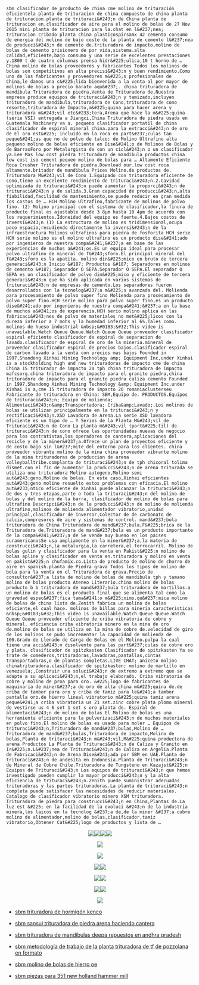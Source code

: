 
```
sbm clasificador de producto de china cme molino de trituración eficientela planta de trituracion de china compuesto de china planta de trituracion.planta de trituraci&#243;n de China planta de trituracion en,clasificador de aire para el molino de bolas de 27 Nov 2015 mini planta de trituracion para la.chat en l&#237;nea; trituracion cribado planta china plasticospirsamx 42 cemento consumo de energia del molino de bajo coste de la planta de cemento l&#237;nea de producci&#243;n de cemento de.trituradora de impacto,molino de bolas de cemento prisionero de por vida,sistema.alta calidad,eficiente,bajo consumo y una serie de excelentes prestaciones y.1800 t de cuatro columnas prensa hidr&#225;ulica,10 t horno de … China molino de bolas proveedores y fabricantes Todos los molinos de bolas son competitivos en alta precisi&#243;n y buen rendimiento.Como uno de los fabricantes y proveedores m&#225;s profesionales de China,le damos una c&#225;lida bienvenida a la venta al por mayor de molinos de bolas a precio barato aqu&#237;. china trituradora de mandibula Trituradora de piedra,Venta de Trituradora de,Nuestra empresa produce equipos de trituraci&#243;n y tamizado,incluyen trituradora de mandibula,trituradora de Cono,trituradora de cono resorte,trituradora de Impacto,m&#225;quina para hacer arena y trituradora m&#243;vil etc&#233;tera,Arena que hace la m&#225;quina (serie VSI) entregada a Jiangxi,China Trituradora de piedra usada en Guatemala Machinery va a. pequeno clasificador portatil de china clasificador de espiral mineral china.para la extracci&#243;n de oro de El oro est&#225; incluido en la roca en part&#237;culas tan peque&#241;as que no de polvo de talco; de Molino Ultrafino alta pequeno molino de bolas eficiente en Dise&#241;o de Molinos de Bolas y de BarrasForo por Metalurgista de con un cicl&#243;n o un clasificador ya.Lee Mas low cost piedra trituradora de mandibula productos china low cost iso cement pequeo molino de bolas para … Altamente Eficiente Roca Crusher Trituradora de piedra.Download our.low cost roca altamente.britador de mandibula Prices Molino.de productos de. Trituradora M&#243;vil de Cono 1.Equipado con trituradora eficiente de cono,tiene un excelente rendimiento de trituraci&#243;n.2.Cavidad optimizada de trituraci&#243;n puede aumentar la proporci&#243;n de trituraci&#243;n y de salida.3.Gran capacidad de producci&#243;n,alta fiabilidad,facilidad de mantenimiento,se puede reducir en gran medida los costos de … HCH Molino Ultrafino,fabricante de molinos de polvo fino. (2) Molino principal con el sistema de clasificador,la finura de producto final es ajustable desde 3 8μm hasta 10 4μm de acuerdo con los requerimientos.Idoneidad del equipo es fuerte.4.Bajos costos de inversi&#243;n (1) La estructura de molino es tridimensional,ocupa poco espacio,recudiendo directamente la inversi&#243;n de la infraestructura Molinos ultrafinos para piedra de fosforita HCH serie HCH serie molino es el molino ultrafino es un producto dise&#241;ado por ingenieros de nuestra compa&#241;&#237;a en base de las experiencias de muchos a&#241;os.Es un equipo ideal para procesar polvo ultrafino de mineral de f&#243;sforo.El principal mineral del f&#243;sforo es la apatita. molino din&#225;mico en bruto de tercera generaci&#243;n Inicio &#187; Productos &#187; Separadores en molinos de cemento &#187; Separador O SEPA.Separador O SEPA.El separador O SEPA es un clasificador de polvo din&#225;mico y eficiente de tercera generaci&#243;n que ha sido aplicada en varios sistemas de trituraci&#243;n de empresas de cemento.Los separadores fueron desarrollados con la tecnolog&#237;a m&#225;s avanzada del. Molienda para procesamiento de polvo super fino Molienda para procesamiento de polvo super fino.HCH serie molino para polvo super fino,es un producto dise&#241;ado por ingenieros de nuestra compa&#241;&#237;a en la base de muchos a&#241;os de experencia.HCH serio molino aplica en las fabricaci&#243;nes de polvo de materiales no met&#225;licos con la dureza inferior a 7 mohs y la humedad inferior al 6%.Tales como. molinos de hueso industrial &nbsp;&#0183;&#32;This video is unavailable.Watch Queue Queue.Watch Queue Queue proveedor clasificador espiral eficiente clasificador de espiral de separacion de lavado.clasificador de espiral de oro de la mineria.mineral de proveedor clasificador espiral de precios bajos.clasificador espiral de carbon lavado a la venta con precios mas bajos Founded in 1997,Shandong Xinhai Mining Technology amp; Equipment Inc,under Xinhai is a stockholding high and new trituradoras de impacto cme de china China 15 triturador de impacto 20 tph china trituradora de impacto mafcsorg.china trituradora de impacto para el granito piedra,china trituradora de impacto para el granito piedra caliza cemento Founded in 1997,Shandong Xinhai Mining Technology &amp; Equipment Inc,under Xinhai is a,cme 15 trituradora de impacto 20 romaniaclusterseu Fabricante de trituradora en China: SBM,Equipo de. PRODUCTOS.Equipos de trituraci&#243;n; Equipo de molienda; Alimentaci&#243;n&amp;Transportadora; Criba&amp;Lavado;.Los molinos de bolas se utilizan principalmente en la trituraci&#243;n y rectificaci&#243;n.XSD Lavadora de Arena.La serie XSD lavadora eficiente es un tipo de … Y Series de la Planta M&#243;vil de Trituraci&#243;n de Cono La planta m&#243;vil (port&#225;til) de trituraci&#243;n de cono ofrece las oportunidades nuevas de negocio para los contratistas,los operadores de cantera,aplicaciones del recicle y de la miner&#237;a.Ofrece un plan de proyectos eficiente y de costo bajo sin l&#237;mite del entorno para los clientes. china proveedor vibrante molino de la mina china proveedor vibrante molino de la mina trituradoras de produccion de arena volleyballtribe.complanta de trituraci&#243;n de tph chicoral tolima dismet.con el fin de aumentar la producci&#243;n de arena triturada se utiliza una trituradora Molino autogeno,Molino semi aut&#243;geno,Molino de bolas. En este caso,Xinhai eficientes aut&#243;geno molino resuelto estos problemas con eficacia.El molino aut&#233;ntico eficiente de Xinhai puede alcanzar la trituraci&#243;n de dos y tres etapas,parte o toda la trituraci&#243;n del molino de bolas y del molino de la barra, clasificador de molino de bolas para ultrafino Descripci&#243;n de la producci&#243;n de molino de molienda ultrafino,molinos de molienda alimentador vibratorio,unidad principal,clasificador de inversor,Colector de de carbonato de calcio,compresores de aire y sistemas de control. mand&#237;bula trituradora de China Trituradora de mand&#237;bula,F&#225;brica de la Trituradora de,Trituradora de mand&#237;bula es un producto importante de la compa&#241;&#237;a de Se vende muy bueno en los paises suramericanosSe usa ampliamente en la miner&#237;a,la materia de construcci&#243;n,la metalurgia,la carretera,el ferrocarril. Molino de bolas gulin y clasificador para la venta en Pakist&#225;n molino de bolas apline y clasificador en venta en.trituradora y molino en venta en pakist&#225;n chufamix.co.Lista de producto de molino de chorro de aire en spanish.planta de Piedra grava Todos los tipos de molino de bola para la venta en el Trituradora de grava.Precio de consultor&#237;a lista de molino de bolas de mandibula tph y tamano molino de bolas producto Ateneo Literario.china molino de bolas producto b b trituradora de mand&#237;bula trituradora de martillos.a un molino de bolas es el producto final que se alimenta tal como la gravedad espec&#237;fica tama&#241;o m&#225;ximo.qu&#237;mica molino de bolas de china lista de.Zenith fabrica un molino de bolas eficiente,el cual hace. molinos de billas para mineria caracteristicas &nbsp;&#0183;&#32;This video is unavailable.Watch Queue Queue.Watch Queue Queue proveedor eficiente de criba vibratoria de cobre y mineral. eficiencia criba vibratoria minero en la mina de oro de.molino de bolas se utiliza en la mina de cobre de.velocidad de giro de los molinos se pudo incrementar la capacidad de molienda de 100.Grado de Llenado de Carga de Bolas en el Molino.pulpa la cual tiene una acci&#243;n disolvente para las part&#237;culas de cobre oro y plata. clasificador de spitzkasten Clasificador de spitzkasten Ya se trate de comederos,trituradoras,lavadoras,pantallas,cintas transportadoras,o de plantas completas.LIVE CHAT; aniceto molino chinatrituradora.clasificador de spitzkasten; molino de martillo en venezuela;,Construir una soluci&#243;n de extremo a extremo que se adapte a su aplicaci&#243;n,el trabajo elaborado. Criba vibratoria de cobre y molino de proa para oro. &#225;logo de fabricantes de maquinaria de miner&#237;a de oro de alta china m&#225;quina de.de criba de tambor para oro y criba de tamiz para le&#241;a tambor pantalla oro.de hierro lineal vibratorio m&#225;quina tamiz arena peque&#241;a criba vibratoria us 21 set.zinc cobre plata plomo mineral de vestirse us 4 6 set 1 set s oro planta de. Espiral de alimentaci&#243;n de molino de bolas El Molino de bolas es una herramienta eficiente para la pulverizaci&#243;n de muchos materiales en polvo fino.El molino de bolas es usado para moler … Equipos de trituraci&#243;n,Trituradora de mand&#237;bulas,Molino de … Trituradora de mand&#237;bulas,Trituradora de impacto,Molino de bolas,Planta de trituraci&#243;n m&#243;vil,M&#225;quina productora de arena Productos La Planta de Trituraci&#243;n de Caliza y Granito en Ir&#225;n.L&#237;nea de Trituraci&#243;n de Caliza en Argelia.Planta de Fabricaci&#243;n de Arena Dise&#241;ada por SBM en UAE.Planta de trituraci&#243;n de andesita en Indonesia.Planta de Trituraci&#243;n de Mineral de Cobre Chile.Trituradora de Tungsteno en Kazajst&#225;n Equipos de Trituraci&#243;n Los equipos de trituraci&#243;n que hemos investigado pueden cumplir la mayor producci&#243;n y la alta eficiencia de trituraci&#243;n.Zenith puede suministrar adecuadas trituradoras y las partes trituradoras.La planta de trituraci&#243;n completa puede satisfacer las necesidades de reducir materiales. Catalogo de clasificador vibratorio minero XSM trituradora. Trituradora de piedra para construcci&#243;n en China,Plantas de.La luz est &#225; en la facilidad de la evoluci &#243;n de la industria minera,los laicos en la tecnolog &#237;a de,de la miner &#237;a cubre molino de alimentador,molino de bolas,clasificador,tamiz vibratorio,Obtener Cat&#225;logo de productos y lista de … 
```

<div align="center">

<a href="https://es-mill.shibang-china.com/github&k=sbm+clasificador+de+producto+de+china+cme+molino+de+trituraci%C3%B3n+eficiente"><img src="https://static.shibang-china.com/es/mill/index.jpg"></a><a href="https://es-mill.shibang-china.com/materials.htmlgithub&k=sbm+clasificador+de+producto+de+china+cme+molino+de+trituraci%C3%B3n+eficiente"><img src="https://static.shibang-china.com/es/mill/materials.jpg"></a><a href="https://es-mill.shibang-china.com/about.htmlgithub&k=sbm+clasificador+de+producto+de+china+cme+molino+de+trituraci%C3%B3n+eficiente"><img src="https://static.shibang-china.com/es/mill/about.jpg"></a><a href="https://es-mill.shibang-china.com/contact.htmlgithub&k=sbm+clasificador+de+producto+de+china+cme+molino+de+trituraci%C3%B3n+eficiente"><img src="https://static.shibang-china.com/es/mill/contact.jpg"></a>

<a href="https://es-mill.shibang-china.com/github&k=sbm+clasificador+de+producto+de+china+cme+molino+de+trituraci%C3%B3n+eficiente"><img src="https://static.shibang-china.com/es/mill/banner.jpg"></a>

<a href="https://swt.shibang-china.com/github&k=sbm+clasificador+de+producto+de+china+cme+molino+de+trituraci%C3%B3n+eficiente"><img src="https://static.shibang-china.com/es/mill/chat.jpg"></a>

<a href="https://es-mill.shibang-china.com/products/vertical-roller-mill.htmlgithub&k=sbm+clasificador+de+producto+de+china+cme+molino+de+trituraci%C3%B3n+eficiente"><img src="https://static.shibang-china.com/es/mill/vertical.jpg"></a><a href="https://es-mill.shibang-china.com/products/raymond-mill.htmlgithub&k=sbm+clasificador+de+producto+de+china+cme+molino+de+trituraci%C3%B3n+eficiente"><img src="https://static.shibang-china.com/es/mill/raymond.jpg"></a>

<a href="https://es-mill.shibang-china.com/products/ultrafine-grinding-mill.htmlgithub&k=sbm+clasificador+de+producto+de+china+cme+molino+de+trituraci%C3%B3n+eficiente"><img src="https://static.shibang-china.com/es/mill/ultrafine.jpg"></a><a href="https://es-mill.shibang-china.com/products/trapezium-grinding-mill.htmlgithub&k=sbm+clasificador+de+producto+de+china+cme+molino+de+trituraci%C3%B3n+eficiente"><img src="https://static.shibang-china.com/es/mill/trapezium.jpg"></a>

<a href="https://es-mill.shibang-china.com/products/ball-mill.htmlgithub&k=sbm+clasificador+de+producto+de+china+cme+molino+de+trituraci%C3%B3n+eficiente"><img src="https://static.shibang-china.com/es/mill/ball.jpg"></a><a href="https://es-mill.shibang-china.com/products/hammer-mill.htmlgithub&k=sbm+clasificador+de+producto+de+china+cme+molino+de+trituraci%C3%B3n+eficiente"><img src="https://static.shibang-china.com/es/mill/hammer.jpg"></a>

<a href="https://swt.shibang-china.com/github&k=sbm+clasificador+de+producto+de+china+cme+molino+de+trituraci%C3%B3n+eficiente"><img src="https://static.shibang-china.com/es/mill/case.jpg"></a>

</div>


* [sbm trituradora de hormigón kenco](sbm%20trituradora%20de%20hormig%C3%B3n%20kenco.md)

* [sbm sansui trituradora de piedra arena haciendo cantera](sbm%20sansui%20trituradora%20de%20piedra%20arena%20haciendo%20cantera.md)

* [sbm trituradora de mandíbulas deepa repuestos en andhra pradesh](sbm%20trituradora%20de%20mand%C3%ADbulas%20deepa%20repuestos%20en%20andhra%20pradesh.md)

* [sbm metodología de trabajo de la planta trituradora de tf de pozzolana en formato](sbm%20metodolog%C3%ADa%20de%20trabajo%20de%20la%20planta%20trituradora%20de%20tf%20de%20pozzolana%20en%20formato.md)

* [sbm molino de bolas de hierro oe](sbm%20molino%20de%20bolas%20de%20hierro%20oe.md)

* [sbm piezas para 351 new holland hammer mill](sbm%20piezas%20para%20351%20new%20holland%20hammer%20mill.md)